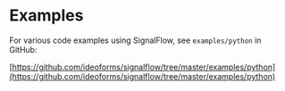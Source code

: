 # Examples

For various code examples using SignalFlow, see `examples/python` in GitHub:

[https://github.com/ideoforms/signalflow/tree/master/examples/python](https://github.com/ideoforms/signalflow/tree/master/examples/python)
